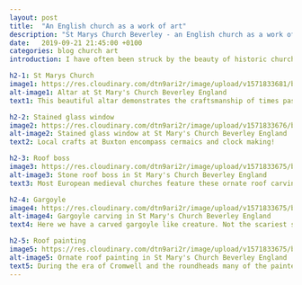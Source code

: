 ```yaml
---
layout: post
title:  "An English church as a work of art"
description: "St Marys Church Beverley - an English church as a work of art"
date:   2019-09-21 21:45:00 +0100
categories: blog church art
introduction: I have often been struck by the beauty of historic churches and mosques such as Lincoln Cathedral in England and the Sultanahmet in Istanbul, Turkey. St Marys is a particularly beautiful parish church in Beverley, East Yorkshire.  

h2-1: St Marys Church  
image1: https://res.cloudinary.com/dtn9ari2r/image/upload/v1571833681/blog/DSC_0051.jpg
alt-image1: Altar at St Mary's Church Beverley England
text1: This beautiful altar demonstrates the craftsmanship of times past. 

h2-2: Stained glass window
image2: https://res.cloudinary.com/dtn9ari2r/image/upload/v1571833676/blog/DSC_0059.jpg
alt-image2: Stained glass window at St Mary's Church Beverley England
text2: Local crafts at Buxton encompass cermaics and clock making!

h2-3: Roof boss 
image3: https://res.cloudinary.com/dtn9ari2r/image/upload/v1571833675/blog/DSC_0055.jpg
alt-image3: Stone roof boss in St Mary's Church Beverley England
text3: Most European medieval churches feature these ornate roof carvings. 

h2-4: Gargoyle
image4: https://res.cloudinary.com/dtn9ari2r/image/upload/v1571833675/blog/DSC_0053.jpg
alt-image4: Gargoyle carving in St Mary's Church Beverley England
text4: Here we have a carved gargoyle like creature. Not the scariest such carving I've ever seen.

h2-5: Roof painting
image5: https://res.cloudinary.com/dtn9ari2r/image/upload/v1571833675/blog/DSC_0056.jpg
alt-image5: Ornate roof painting in St Mary's Church Beverley England
text5: During the era of Cromwell and the roundheads many of the painted English churches had their beautiful art covered by religious purists. This surviving example is quite rare.
---
```

